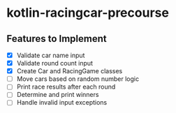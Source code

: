 # kotlin-racingcar-precourse

## Features to Implement

- [X] Validate car name input
- [X] Validate round count input
- [X] Create Car and RacingGame classes
- [ ] Move cars based on random number logic
- [ ] Print race results after each round
- [ ] Determine and print winners
- [ ] Handle invalid input exceptions
